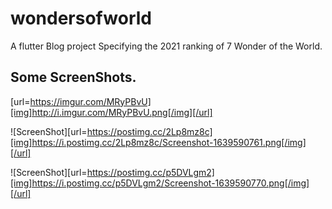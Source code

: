 # wondersofworld

A flutter Blog project Specifying the 2021 ranking of 7 Wonder of the World.

## Some ScreenShots.

[url=https://imgur.com/MRyPBvU][img]http://i.imgur.com/MRyPBvU.png[/img][/url]

![ScreenShot][url=https://postimg.cc/2Lp8mz8c][img]https://i.postimg.cc/2Lp8mz8c/Screenshot-1639590761.png[/img][/url]

![ScreenShot][url=https://postimg.cc/p5DVLgm2][img]https://i.postimg.cc/p5DVLgm2/Screenshot-1639590770.png[/img][/url]


